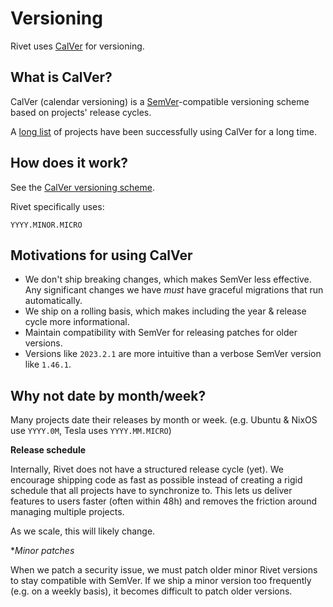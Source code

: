 # Versioning

Rivet uses [CalVer](https://calver.org/) for versioning.

## What is CalVer?

CalVer (calendar versioning) is a [SemVer](https://semver.org/)-compatible versioning scheme based on projects' release cycles.

A [long list](https://calver.org/users.html) of projects have been successfully using CalVer for a long time.

## How does it work?

See the [CalVer versioning scheme](https://calver.org/#scheme).

Rivet specifically uses:

```
YYYY.MINOR.MICRO
```

## Motivations for using CalVer

- We don't ship breaking changes, which makes SemVer less effective. Any significant changes we have _must_ have graceful migrations that run automatically.
- We ship on a rolling basis, which makes including the year & release cycle more informational.
- Maintain compatibility with SemVer for releasing patches for older versions.
- Versions like `2023.2.1` are more intuitive than a verbose SemVer version like `1.46.1`.

## Why not date by month/week?

Many projects date their releases by month or week. (e.g. Ubuntu & NixOS use `YYYY.0M`, Tesla uses `YYYY.MM.MICRO`)

**Release schedule**

Internally, Rivet does not have a structured release cycle (yet). We encourage shipping code as fast as possible instead of creating a rigid schedule that all projects have to synchronize to. This lets us deliver features to users faster (often within 48h) and removes the friction around managing multiple projects.

As we scale, this will likely change.

**Minor patches*

When we patch a security issue, we must patch older minor Rivet versions to stay compatible with SemVer. If we ship a minor version too frequently (e.g. on a weekly basis), it becomes difficult to patch older versions.
